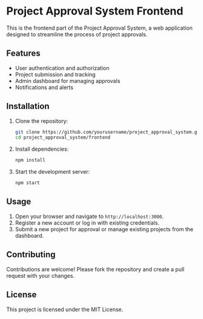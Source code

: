 # Project Approval System Frontend

This is the frontend part of the Project Approval System, a web application designed to streamline the process of project approvals.

## Features

- User authentication and authorization
- Project submission and tracking
- Admin dashboard for managing approvals
- Notifications and alerts

## Installation

1. Clone the repository:

   ```bash
   git clone https://github.com/yourusername/project_approval_system.git
   cd project_approval_system/frontend
   ```

2. Install dependencies:

   ```bash
   npm install
   ```

3. Start the development server:
   ```bash
   npm start
   ```

## Usage

1. Open your browser and navigate to `http://localhost:3000`.
2. Register a new account or log in with existing credentials.
3. Submit a new project for approval or manage existing projects from the dashboard.

## Contributing

Contributions are welcome! Please fork the repository and create a pull request with your changes.

## License

This project is licensed under the MIT License.
